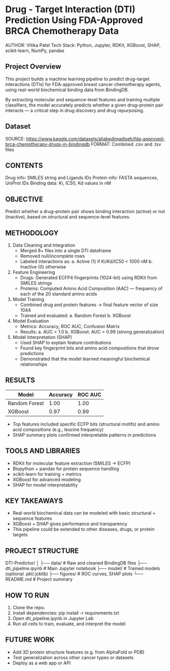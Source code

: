 # Drug - Target Interaction (DTI) Prediction Using FDA-Approved BRCA Chemotherapy Data

AUTHOR: Vitika Patel
Tech Stack: Python, Jupyter, RDKit, XGBoost, SHAP, scikit-learn, NumPy, pandas


## Project Overview

This project builds a machine learning pipeline to predict drug–target interactions (DTIs) for FDA-approved breast cancer chemotherapy agents, using real-world biochemical binding data from BindingDB.

By extracting molecular and sequence-level features and training multiple classifiers, the model accurately predicts whether a given drug–protein pair interacts — a critical step in drug discovery and drug repurposing.

## Dataset

SOURCE: https://www.kaggle.com/datasets/aliabedimadiseh/fda-approved-brca-chemotherapy-drugs-in-bindingdb
FORMAT: Combined .csv and .tsv files

## CONTENTS

Drug info: SMILES string and Ligands IDs
Protein info: FASTA sequences, UniProt IDs
Binding data: Ki, IC50, Kd values in nM

## OBJECTIVE

Predict whether a drug–protein pair shows binding interaction (active) or not (inactive), based on structural and sequence-level features.

## METHODOLOGY

1. Data Cleaning and Integration
   * Merged 8+ files into a single DTI dataframe
   * Removed null/incomplete rows
   * Labeled interactions as:
     a. Active (1) if Ki/Kd/IC50 < 1000 nM
     b. Inactive (0) otherwise
2. Feature Engineering
   * Drugs: Generated ECFP4 fingerprints (1024-bit) using RDKit from SMILES strings
   * Proteins: Computed Amino Acid Composition (AAC) — frequency of each of the 20 standard amino acids
3. Model Training
   * Combined drug and protein features → final feature vector of size 1044
   * Trained and evaluated:
     a. Random Forest
     b. XGBoost
4. Model Evaluation
   * Metrics: Accuracy, ROC AUC, Confusion Matrix
   * Results:
     a. AUC = 1.0
     b. XGBoost: AUC = 0.99 (strong generalization)
5. Model Interpretation (SHAP)
   * Used SHAP to explain feature contributions
   * Found key fingerprint bits and amino acid compositions that drove predictions
   * Demonstrated that the model learned meaningful biochemical relationships
  
## RESULTS

| Model         | Accuracy | ROC AUC |
| ------------- | -------- | ------- |
| Random Forest | 1.00     | 1.00    |
| XGBoost       | 0.97     | 0.99    |

* Top features included specific ECFP bits (structural motifs) and amino acid compositions (e.g., leucine frequency)
* SHAP summary plots confirmed interpretable patterns in predictions

## TOOLS AND LIBRARIES

* RDKit for molecular feature extraction (SMILES → ECFP)
* Biopython + pandas for protein sequence handling
* scikit-learn for training + metrics
* XGBoost for advanced modeling
* SHAP for model interpretability

## KEY TAKEAWAYS

* Real-world biochemical data can be modeled with basic structural + sequence features
* XGBoost + SHAP gives performance and transparency
* This pipeline could be extended to other diseases, drugs, or protein targets

## PROJECT STRUCTURE

DTI-Predictor/
│
├── data/                      # Raw and cleaned BindingDB files
├── dti_pipeline.ipynb         # Main Jupyter notebook
├── model/                     # Trained models (optional .pkl/.joblib)
├── figures/                   # ROC curves, SHAP plots
└── README.md                  # Project summary

## HOW TO RUN

1. Clone the repo.
2. Install dependencies:
     pip install -r requirements.txt
3. Open dti_pipeline.ipynb in Jupyter Lab
4. Run all cells to train, evaluate, and interpret the model

## FUTURE WORK

* Add 3D protein structure features (e.g. from AlphaFold or PDB)
* Test generalization across other cancer types or datasets
* Deploy as a web app or API

